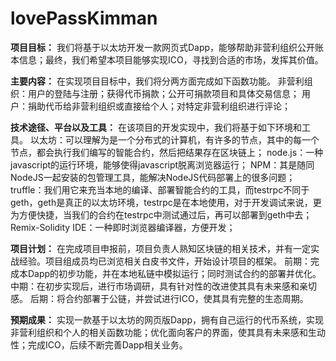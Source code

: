 ﻿# lovePassKimman
**项目目标：**
我们将基于以太坊开发一款网页式Dapp，能够帮助非营利组织公开账本信息；最终，我们希望本项目能够实现ICO，寻找到合适的市场，发挥其价值。

**主要内容：**
在实现项目目标中，我们将分两方面完成如下函数功能。
非营利组织：用户的登陆与注册；获得代币捐款；公开可捐款项目和具体交易信息；
用户：捐助代币给非营利组织或直接给个人；对特定非营利组织进行评论；

**技术途径、平台以及工具：**
在该项目的开发实现中，我们将基于如下环境和工具。
以太坊：可以理解为是一个分布式的计算机，有许多的节点，其中的每一个节点，都会执行我们编写的智能合约，然后把结果存在区块链上；
node.js：一种javascript的运行环境，能够使得javascript脱离浏览器运行；
NPM：其是随同NodeJS一起安装的包管理工具，能解决NodeJS代码部署上的很多问题；
truffle：我们用它来充当本地的编译、部署智能合约的工具，而testrpc不同于geth，geth是真正的以太坊环境，testrpc是在本地使用，对于开发调试来说，更为方便快捷，当我们的合约在testrpc中测试通过后，再可以部署到geth中去；
Remix-Solidity IDE：一种即时浏览器编译器，方便开发；

**项目计划：**
在完成项目申报前，项目负责人熟知区块链的相关技术，并有一定实战经验。项目组成员均已浏览相关白皮书文件，开始设计项目的框架。
前期：完成本Dapp的初步功能，并在本地私链中模拟运行；同时测试合约的部署并优化。
中期：在初步实现后，进行市场调研，具有针对性的改进使其具有未来感和亲切感。
后期：将合约部署于公链，并尝试进行ICO，使其具有完整的生态周期。

**预期成果：**
实现一款基于以太坊的网页版Dapp，拥有自己运行的代币系统，实现非营利组织和个人的相关函数功能；优化面向客户的界面，使其具有未来感和生动性；完成ICO，后续不断完善Dapp相关业务。
